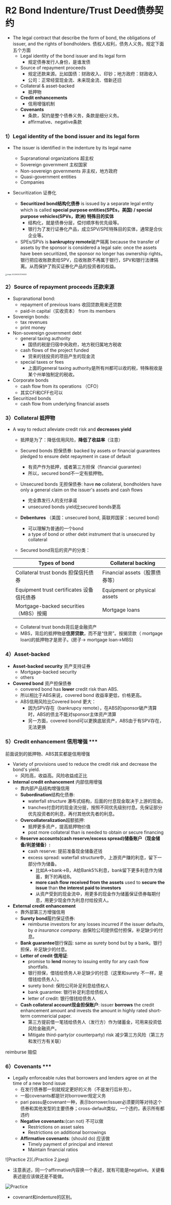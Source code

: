 # R2 Bond Indenture/Trust Deed债券契约

- The legal contract that describe the form of bond, the obligations of issuer, and the rights of bondholders. 债权人权利，债务人义务。规定下面五个方面
  - Legal identity of the bond issuer and its legal form
    - 规定债券发行人身份，是谁发债
  - Source of repayment proceeds
    - 规定还款来源。比如国债：财政收入、印钞；地方政府：财政收入
    - 公司：正常经营现金流、未来现金流、借新还旧
  - Collateral & asset-backed
    - 抵押物
  - **Credit enhancements**
    - 信用增强机制
  - **Covenants**
    - 条款，契约是整个债券义务，条款是细分义务。
    - affirmative、negative条款

### 1）Legal identity of the bond issuer and its legal form

- The issuer is identified in the indenture by its legal name
  - Supranational organizations 超主权
  - Sovereign government 主权国家
  - Non-sovereign governments 非主权，地方政府
  - Quasi-government entities
  - Companies

- Securitization 证券化
  - **Securitized bond结构化债券** is issued by a separate legal entity which is called **special purpose entities(SPEs，美国)  / special purpose vehicles(SPVs，欧洲) 特殊目的实体**
    - 结构化，就是债券分层，偿付顺序有优先级等。
    - 银行为了发行证券化产品，成立SPV/SPE特殊目的实体，通常是合伙企业等。
  - SPEs/SPVs is **bankruptcy remote**破产隔离 because the transfer of assets by the sponsor is considered a legal sale: once the assets have been securitized, the sponsor no longer has ownership rights。银行把应收账款卖给SPV，应收账款不再属于银行，SPV和银行法律隔离。从而保护了购买证券化产品的投资者的权益。

<img src="./image-20230605215146830.png" alt="image-20230605215146830" style="zoom:33%;" />

### 2）Source of repayment proceeds 还款来源

- Supranational bond:
  - repayment of previous loans 收回贷款用来还贷款
  - paid-in capital（实收资本） from its members
- Sovereign bonds: 
  - tax revenues 
  - print money
- Non-sovereign government debt
  - general taxing authority 
    - 国债的税是归宿中央政府，地方税归属地方税收
  - cash flows of the project funded
    - 贷来的钱投资的项目产生的现金流
  - special taxes or fees
    - 上面的general taxing authority是所有州都可以收的税，特殊税收是某个州单独制定的税收。
- Corporate bonds
  - cash flow from its operations （CFO）
  - 其实CFI和CFF也可以
- Securitized bonds
  - cash flow from underlying financial assets 

### 3）Collateral 抵押物

- A way to reduct alleviate credit risk and **decreases yield** 

  - 抵押是为了：降低信用风险，**降低了收益率**（注意）

  - Secured bonds 担保债券: backed by assets or financial guarantees pledged to ensure debt repayment in case of default

    - 有资产作为抵押，或者第三方担保（financial guarantee）
    - 所以，secured bond不一定有抵押物。

  - Unsecured bonds 无担保债券: have **no** collateral, bondholders have only a general claim on the issuer's assets and cash flows

    - 完全靠发行人的支付承诺
    - unsecured bonds yield比secured bonds更高

  - **Debentures** （美国：unsecured bond, 英联邦国家：secured bond）
    - 可以理解为普通的一个bond
    - a type of bond or other debt instrument that is unsecured by collateral
    
  - Secured bond背后的资产的分类：
  
  | Types of bond                             | Collateral backing             |
  | ----------------------------------------- | ------------------------------ |
  | Collateral trust bonds 担保信托债券       | Financial assets（股票债券等） |
  | Equipment trust certificates 设备信托债券 | Equipment or physical assets   |
  | Mortgage-backed securities （MBS）按揭    | Mortgage loans                 |
  
  - Collateral trust bonds背后是金融资产
  - MBS，背后的抵押物是**住房贷款**，而不是“住房”。按揭贷款（ mortgage loan)的抵押物才是房子。(房子-> mortgage loan->MBS)

### 4）Asset-backed

- **Asset-backed security** 资产支持证券
  - Mortgage-backed security
  - others
- **Covered bond** 资产担保债券
  - convered bond has **lower** credit risk than ABS. 
  - 所以相比于ABS来说，covered bond 收益率更低，价格更高。
  - ABS信用风险比Covered bond 更大：
    - 因为SPV存在（bankrupcy remote），在ABS的sponsor破产清算时，ABS的债主不能对sponsor主体资产清算
    - 另一方面，covered bond可以更换底层资产，ABS由于有SPV存在，无法更换

### 5）Credit enhancement 信用增强 \*\*\*

前面说到的抵押物、ABS其实都是信用增强

- Variety of provisions used to reduce the credit risk and decrease the bond's yield.
  - 风险高，收益高。风险收益成正比
- **Internal credit enhancement** 内部信用增强
  - 靠内部产品结构增强信用
  - **Subordination**结构化债券: 
    - waterfall structure 瀑布式结构，后面的付息现金取决于上游的现金。
    - tranches付息时的现金流分层，按照不同优先级别付息。先保证部分优先投资者的利息，再付其他优先者的利息。
  - **Overcollateralization**超额抵押: 
    - 抵押更多资产，提高抵押物价值
    - post more collateral than is needed to obtain or secure financing
  - **Reserve accounts(cash reserve/excess spread)储备账户（现金储备/利差储备）:** 
    - cash reserve: 提前准备现金储备还钱
    - excess spread: waterfall structure中，上游资产赚的利息，留下一部分作为储备。
      - 比如A->bank->B，A给Bank5%利息，bank留下更多利息作为储蓄，剩下的再给B。
      - **more cash flow received from the assets** used to **secure the issue** than **the interest paid to investors**
      - 从资产受到的现金流中，用更多的现金作为储蓄保证债券每期付息，用更少现金作为利息付给投资人。
- **External credit enhancement**
  - 靠外部第三方增强信用
  - **Surety bond**履约保证债券:
    - reimburse investors for any losses incurred if the issuer defaults, by *a insurance company*. 由保险公司提供偿付担保，补足缺少的付息。 
  - **Bank guarantee**银行保函: same as surety bond but by a bank。银行担保，补足缺少的付息。
  - **Letter of credit 信用证**: 
    - promise to **lend** money to issuing entity for any cash flow shortfalls.
    - 银行担保，借钱给债务人补足缺少的付息（这里和surety 不一样，是借钱给债务人）。
    - surety bond: 保险公司补足利息给债权人
    - bank guarantee: 银行补足利息给债权人
    - letter of credit: 银行借钱给债务人
  - **Cash collateral account现金担保账户**: issuer **borrows** the credit enhancement amount and invests the amount in highly rated short-term commericial paper.
    - 第三方提前借一笔钱给债务人（发行方）作为储蓄金，可用来投资低风险金融资产。
    - Mitigate third-party(or counterparty) risk 减少第三方风险（第三方和发行方有关联）

reimburse 赔偿

### 6）Covenants \*\*\*

- Legally enforceable rules that borrowers and lenders agree on at the time of a new bond issue
  - 在发行债券那一刻就规定更好的义务（不是发行后补充）。
  - 一般covenants都是针对borrower规定义务
  - pari passu是covenant一种，表示borrower/issuer必须要同等对待这个债券和其他发型的主要债券；cross-default类似，一个违约，表示所有都违约
  - **Negative covenants:**(can not) 不可以做
    - Restrictions on asset sales
    - Restrictions on additional borrowings
  - **Affirmative covenants**: (should do) 应该做
    - Timely payment of principal and interest
    - Maintain financial ratios

![Practice 2](./Practice 2.jpeg)

- 注意表述，同一个affirmative内容换一个表述，就有可能是negative。关键看表述是应该做还是不能做。

![Practice](./Practice.jpeg)

- covenant和indenture的区别。